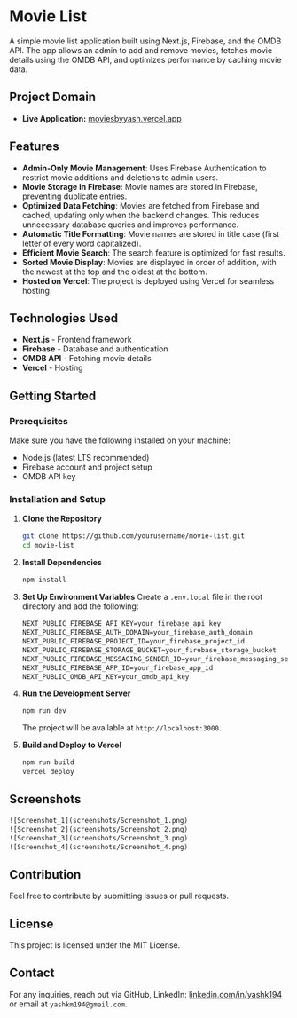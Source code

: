 # Movie List

A simple movie list application built using Next.js, Firebase, and the OMDB API. The app allows an admin to add and remove movies, fetches movie details using the OMDB API, and optimizes performance by caching movie data.

## Project Domain

- **Live Application:** [moviesbyyash.vercel.app](https://moviesbyyash.vercel.app/)

## Features

- **Admin-Only Movie Management**: Uses Firebase Authentication to restrict movie additions and deletions to admin users.
- **Movie Storage in Firebase**: Movie names are stored in Firebase, preventing duplicate entries.
- **Optimized Data Fetching**: Movies are fetched from Firebase and cached, updating only when the backend changes. This reduces unnecessary database queries and improves performance.
- **Automatic Title Formatting**: Movie names are stored in title case (first letter of every word capitalized).
- **Efficient Movie Search**: The search feature is optimized for fast results.
- **Sorted Movie Display**: Movies are displayed in order of addition, with the newest at the top and the oldest at the bottom.
- **Hosted on Vercel**: The project is deployed using Vercel for seamless hosting.

## Technologies Used

- **Next.js** - Frontend framework
- **Firebase** - Database and authentication
- **OMDB API** - Fetching movie details
- **Vercel** - Hosting

## Getting Started

### Prerequisites

Make sure you have the following installed on your machine:

- Node.js (latest LTS recommended)
- Firebase account and project setup
- OMDB API key

### Installation and Setup

1. **Clone the Repository**

   ```sh
   git clone https://github.com/yourusername/movie-list.git
   cd movie-list
   ```

2. **Install Dependencies**

   ```sh
   npm install
   ```

3. **Set Up Environment Variables**
   Create a `.env.local` file in the root directory and add the following:

   ```env
   NEXT_PUBLIC_FIREBASE_API_KEY=your_firebase_api_key
   NEXT_PUBLIC_FIREBASE_AUTH_DOMAIN=your_firebase_auth_domain
   NEXT_PUBLIC_FIREBASE_PROJECT_ID=your_firebase_project_id
   NEXT_PUBLIC_FIREBASE_STORAGE_BUCKET=your_firebase_storage_bucket
   NEXT_PUBLIC_FIREBASE_MESSAGING_SENDER_ID=your_firebase_messaging_sender_id
   NEXT_PUBLIC_FIREBASE_APP_ID=your_firebase_app_id
   NEXT_PUBLIC_OMDB_API_KEY=your_omdb_api_key
   ```

4. **Run the Development Server**

   ```sh
   npm run dev
   ```

   The project will be available at `http://localhost:3000`.

5. **Build and Deploy to Vercel**
   ```sh
   npm run build
   vercel deploy
   ```

## Screenshots

    ![Screenshot_1](screenshots/Screenshot_1.png)
    ![Screenshot_2](screenshots/Screenshot_2.png)
    ![Screenshot_3](screenshots/Screenshot_3.png)
    ![Screenshot_4](screenshots/Screenshot_4.png)

## Contribution

Feel free to contribute by submitting issues or pull requests.

## License

This project is licensed under the MIT License.

## Contact

For any inquiries, reach out via GitHub, LinkedIn: [linkedin.com/in/yashk194](https://www.linkedin.com/in/yashk194/) or email at `yashkm194@gmail.com`.
